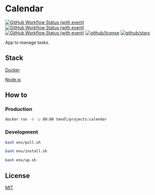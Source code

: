 # Calendar

[![GitHub Workflow Status (with event)](https://img.shields.io/github/actions/workflow/status/brtmvdl/calendar/docker-pull.yml?label=Docker%20pull&link=https%3A%2F%2Fgithub.com%2Fbrtmvdl%2Fcalendar%2Factions%2Fworkflows%2Fdocker-pull.yml)](https://github.com/brtmvdl/calendar/blob/main/.github/workflows/docker-push.yml) [![GitHub Workflow Status (with event)](https://img.shields.io/github/actions/workflow/status/brtmvdl/calendar/docker-push.yml?label=Docker%20push&link=https%3A%2F%2Fgithub.com%2Fbrtmvdl%2Fcalendar%2Factions%2Fworkflows%2Fdocker-push.yml)](https://github.com/brtmvdl/calendar/actions/workflows/docker-push.yml) [![GitHub Workflow Status (with event)](https://img.shields.io/github/actions/workflow/status/brtmvdl/calendar/github-release.yml?label=GitHub%20release&link=https%3A%2F%2Fgithub.com%2Fbrtmvdl%2Fcalendar%2Factions%2Fworkflows%2Fgithub-release.yml)](https://github.com/brtmvdl/calendar/actions/workflows/github-release.yml) [![github/license](https://img.shields.io/github/license/brtmvdl/calendar)](https://img.shields.io/github/license/brtmvdl/calendar)  [![github/stars](https://img.shields.io/github/stars/brtmvdl/calendar?style=social)](https://img.shields.io/github/stars/brtmvdl/calendar?style=social)

App to manage tasks.

## Stack

[Docker](https://www.docker.com/)

[Node.js](https://nodejs.org/en/)

## How to

### Production

```sh
docker run -d -p 80:80 tmvdl/projects:calendar
```

### Development

```sh
bash env/pull.sh 

bash env/install.sh 

bash env/up.sh 
```

## License

[MIT](./LICENSE)
